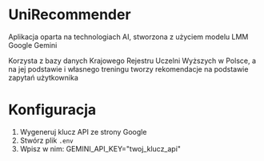 # UniRecommender
Aplikacja oparta na technologiach AI, stworzona z użyciem modelu LMM Google Gemini 

Korzysta z bazy danych Krajowego Rejestru Uczelni Wyższych w Polsce, a na jej podstawie i własnego treningu tworzy rekomendacje na podstawie zapytań użytkownika

# Konfiguracja
1. Wygeneruj klucz API ze strony Google 
2. Stwórz plik `.env`
3. Wpisz w nim: GEMINI_API_KEY="twoj_klucz_api"

